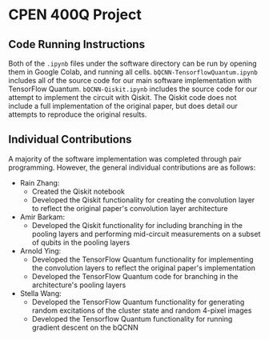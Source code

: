 # CPEN 400Q Project
## Code Running Instructions
Both of the `.ipynb` files under the software directory can be run by opening them in Google Colab, and running all cells. `bQCNN-TensorflowQuantum.ipynb` includes all of the source code for our main software implementation with TensorFlow Quantum. `bQCNN-Qiskit.ipynb` includes the source code for our attempt to implement the circuit with Qiskit. The Qiskit code does not include a full implementation of the original paper, but does detail our attempts to reproduce the original results.
## Individual Contributions
A majority of the software implementation was completed through pair programming. However, the general individual contributions are as follows:
- Rain Zhang: 
    - Created the Qiskit notebook
    - Developed the Qiskit functionality for creating the convolution layer to reflect the original paper's convolution layer architecture
- Amir Barkam: 
    - Developed the Qiskit functionality for including branching in the pooling layers and performing mid-circuit measurements on a subset of qubits in the pooling layers
- Arnold Ying:
    - Developed the TensorFlow Quantum functionality for implementing the convolution layers to reflect the original paper's implementation
    - Developed the TensorFlow Quantum code for branching in the architecture's pooling layers
- Stella Wang:
    - Developed the TensorFlow Quantum functionality for generating random excitations of the cluster state and random 4-pixel images
    - Developed the Tensorflow Quantum functionality for running gradient descent on the bQCNN